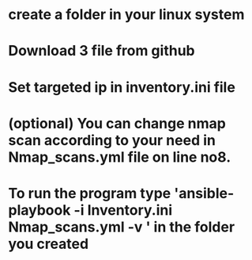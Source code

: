 # create a folder in your linux system 
# Download 3 file from github 
# Set targeted ip in inventory.ini file
# (optional) You can change nmap scan according to your need in Nmap_scans.yml file on line no8.
# To run the program type 'ansible-playbook -i Inventory.ini Nmap_scans.yml -v ' in the folder you created

